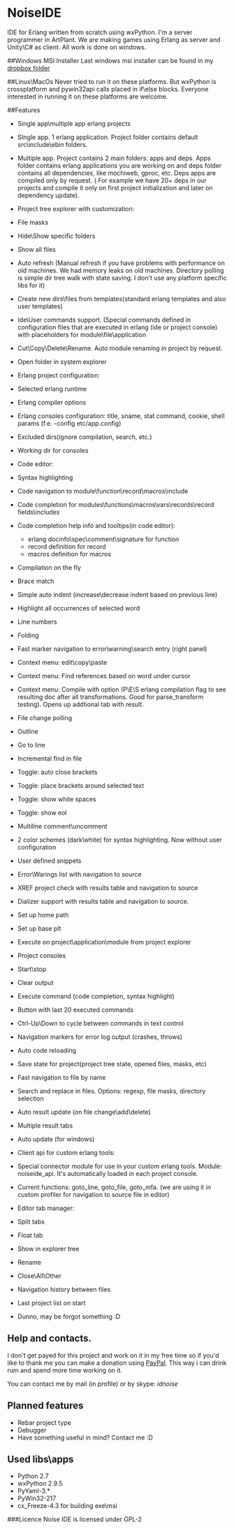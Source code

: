 NoiseIDE
========
IDE for Erlang written from scratch using wxPython.
I'm a server programmer in ArtPlant. We are making games using Erlang as server and Unity\C# as client. All work is done on windows. 

##Windows MSI Installer
Last windows msi installer can be found in my [dropbox folder](https://www.dropbox.com/s/u1esqq4h68qufcz/NoiseIDE.msi)

##Linux\MacOs
Never tried to run it on these platforms. But wxPython is crossplatform and pywin32api calls placed in if\else blocks. 
Everyone interested in running it on these platforms are welcome.

##Features
* Single app\multiple app erlang projects

 * SIngle app. 1 erlang application. Project folder contains default src\include\ebin folders. 
 * Multiple app. Project contains 2 main folders: apps and deps. Apps folder contains erlang applications you are working on and deps folder contains all dependencies, like mochiweb, gproc, etc. Deps apps are compiled only by request. ( For example we have 20+ deps in our projects and compile it only on first project initialization and later on dependency update).

* Project tree explorer with customization:

 * File masks
 * Hide\Show specific folders
 * Show all files
 * Auto refresh (Manual refresh if you have problems with performance on old machines. We had memory leaks on old machines. Directory polling is simple dir tree walk with state saving. I don't use any platform specific libs for it) 
 * Create new dirs\files from templates(standard erlang templates and also user templates)
 * Ide\User commands support. (Special commands defined in configuration files that are executed in erlang (ide or project console) with placeholders for module\file\application
 * Cut\Copy\Delete\Rename. Auto module renaming in project by request.
 * Open folder in system explorer

* Erlang project configuration:

 * Selected erlang runtime
 * Erlang compiler options
 * Erlang consoles configuration: title, sname, stat command, cookie, shell params (f.e. -config etc/app.config)
 * Excluded dirs(ignore compilation, search, etc.)
 * Working dir for consoles

* Code editor:

 * Syntax highlighting
 * Code navigation to module\function\record\macros\include
 * Code completion for modules\functions\macros\vars\records\record fields\includes
 * Code completion help info and tooltips(in code editor): 
     * erlang docinfo\spec\comment\signature for function
     * record definition for record
     * macros definition for macros
 * Compilation on the fly
 * Brace match
 * Simple auto indent (increase\decrease indent based on previous line)
 * Highlight all occurrences of selected word
 * Line numbers
 * Folding
 * Fast marker navigation to error\warning\search entry (right panel)
 * Context menu: edit\copy\paste
 * Context menu: Find references based on word under cursor
 * Context menu: Compile with option (P\E\S erlang compilation flag to see resulting doc after all transformations. Good for parse_transform testing). Opens up addtional tab with result.
 * File change polling
 * Outline
 * Go to line
 * Incremental find in file
 * Toggle: auto close brackets
 * Toggle: place brackets around selected text
 * Toggle: show white spaces
 * Toggle: show eol
 * Multiline comment\uncomment
 * 2 color schemes (dark\white) for syntax highlighting. Now without user configuration
 * User defined snippets

* Error\Warings list with navigation to source

* XREF project check with results table and navigation to source

* Dializer support with results table and navigation to source. 
 * Set up home path
 * Set up base plt
 * Execute on project\application\module from project explorer

* Project consoles
 * Start\stop
 * Clear output
 * Execute command (code completion, syntax highlight)
 * Button with last 20 executed commands 
 * Ctrl-Up\Down to cycle between commands in text control
 * Navigation markers for error log output (crashes, throws)
 * Auto code reloading

* Save state for project(project tree state, opened files, masks, etc)

* Fast navigation to file by name

* Search and replace in files. Options: regexp, file masks, directory selection
 * Auto result update (on file change\add\delete)
 * Multiple result tabs

* Auto update (for windows)

* Client api for custom erlang tools:
 * Special connector module for use in your custom erlang tools. Module: noiseide_api. It's automatically loaded in each project console.
 * Current functions: goto_line, goto_file, goto_mfa. (we are using it in custom profiler for navigation to source file in editor)

* Editor tab manager:
 * Split tabs 
 * Float tab
 * Show in explorer tree
 * Rename
 * Close\All\Other

* Navigation history between files

* Last project list on start

* Dunno, may be forgot something :D

## Help and contacts.
I don't get payed for this project and work on it in my free time so if you'd like to thank me you can make a donation using [PayPal](https://www.paypal.com/cgi-bin/webscr?cmd=_donations&business=2TM8DYTDCBHWJ&lc=RU&item_name=Noise%20IDE%20%28ide%20for%20erlang%29&item_number=1&currency_code=USD&bn=PP%2dDonationsBF%3abtn_donateCC_LG%2egif%3aNonHosted). This way i can drink rum and spend more time working on it.

You can contact me by mail (in profile) or by skype: *idnoise* 


## Planned features
* Rebar project type
* Debugger
* Have something useful in mind? Contact me :D


## Used libs\apps
* Python 2.7
* wxPython 2.9.5
* PyYaml-3.*
* PyWin32-217
* cx_Freeze-4.3 for building exe\msi


###Licence
Noise IDE is licensed under GPL-2